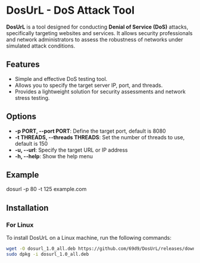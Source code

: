 # DosUrL - DoS Attack Tool

**DosUrL** is a tool designed for conducting **Denial of Service (DoS)** attacks, specifically targeting websites and services. It allows security professionals and network administrators to assess the robustness of networks under simulated attack conditions.

## Features
- Simple and effective DoS testing tool.
- Allows you to specify the target server IP, port, and threads.
- Provides a lightweight solution for security assessments and network stress testing.

## Options
- **-p PORT, --port PORT**: Define the target port, default is 8080
- **-t THREADS, --threads THREADS**: Set the number of threads to use, default is 150 
- **-u, --url**: Specify the target URL or IP address 
- **-h, --help**: Show the help menu

## Example

dosurl -p 80 -t 125 example.com

## Installation

### For Linux
To install DosUrL on a Linux machine, run the following commands:

```bash
wget -O dosurl_1.0_all.deb https://github.com/69d9/DosUrL/releases/download/v1.0/dosurl_1.0_all.deb
sudo dpkg -i dosurl_1.0_all.deb
